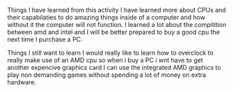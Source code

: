 Things I have learned from this activity
I have learned more about CPUs and their capabilaties to do amazing things inside of a computer and how without it the computer will not function. I learned a lot about the compitition between amd and intel and I will be better prepared to buy a good cpu the next time I purchase a PC.



Things I still want to learn
I would really like to learn how to overclock to really make use of an AMD cpu so when i buy a PC i wnt have to get another expencive graphics card I can use the integrated AMD graphics to play non demanding games without spending a lot of money on extra hardware.

